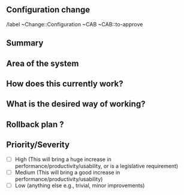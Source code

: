## Configuration change

<!-- Configuration change, to be approved by the CAB. -->

/label ~Change::Configuration ~CAB ~CAB::to-approve

## Summary
<!-- Outline the issue being faced, and why this needs to change !-->

## Area of the system
<!-- This might only be one part, but may involve multiple sections !-->

## How does this currently work?
<!-- the current process, and any associated business rules !-->

## What is the desired way of working?
<!-- after the change, what should the process be, and what should the business rules be !-->

## Rollback plan ?
<!-- describe how to rollback the change in case the expected change is not working -->

## Priority/Severity
<!-- Delete as appropriate. The priority and severity assigned may be different to this !-->
- [ ] High (This will bring a huge increase in performance/productivity/usability, or is a legislative requirement)
- [ ] Medium (This will bring a good increase in performance/productivity/usability)
- [ ] Low (anything else e.g., trivial, minor improvements)
